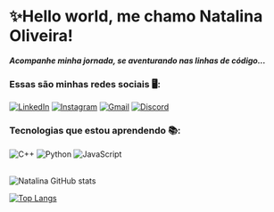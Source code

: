 # ✨Hello world, me chamo Natalina Oliveira!

***Acompanhe minha jornada, se aventurando nas linhas de código...***


### Essas são minhas redes sociais 🖥:

[![LinkedIn](https://img.shields.io/badge/LinkedIn-0077B5?style=for-the-badge&logo=linkedin&logoColor=white)](https://www.linkedin.com/in/natalina-oliveira-4428b71bb?utm_source=share&utm_campaign=share_via&utm_content=profile&utm_medium=android_app)
[![Instagram](https://img.shields.io/badge/Instagram-E4405F?style=for-the-badge&logo=instagram&logoColor=white)](https://www.instagram.com/engnatalina?igsh=NmR1YjRiM3Q3Z3Bo)
[![Gmail](https://img.shields.io/badge/Gmail-D14836?style=for-the-badge&logo=gmail&logoColor=white)](mailto:engnatalina@gmail.com)
[![Discord](https://img.shields.io/badge/Discord-7289DA?style=for-the-badge&logo=discord&logoColor=white)](https://discord.gg/valeu_natalina)

### Tecnologias que estou aprendendo 📚:

<div style="display: inline_block">
  <img align="center" alt="C++" src="https://img.shields.io/badge/C++-00599C?style=for-the-badge&logo=c%2B%2B&logoColor=white" />
  <img align="center" alt="Python" src="https://img.shields.io/badge/Python-3776AB?style=for-the-badge&logo=python&logoColor=white" />
  <img align="center" alt="JavaScript" src="https://img.shields.io/badge/JavaScript-F7DF1E?style=for-the-badge&logo=javascript&logoColor=black" />
</div><br/>

![Natalina GitHub stats](https://github-readme-stats.vercel.app/api?username=natalinaoliveira&show_icons=true&theme=tokyonight)

[![Top Langs](https://github-readme-stats.vercel.app/api/top-langs/?username=natalinaoliveira)](https://github.com/natalinaoliveira/github-readme-stats)
